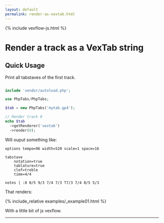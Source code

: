 ```yaml
---
layout: default
permalink: render-as-vextab.html
---
```


{% include vexflow-js.html %}

# Render a track as a VexTab string

## Quick Usage

Print all tabstaves of the first track.

```php

include 'vendor/autoload.php';

use PhpTabs/PhpTabs;

$tab = new PhpTabs('mytab.gp4');

// Render track 0
echo $tab
  ->getRenderer('vextab')
  ->render(0);

```

Will ouput something like:

```
options tempo=96 width=520 scale=1 space=16

tabstave
	notation=true
	tablature=true
	clef=treble
	time=4/4

notes | :8 0/5 9/3 7/4 7/3 T7/3 7/4 0/5 5/3

```

That renders:

{% include_relative examples/_example01.html %}

With a little bit of js vexflow.

------------------------------------------------------------------------

<script>

// render vextabExample01
vextab = VexTabDiv;
$(function() {
  VexTab = vextab.VexTab;
  Artist = vextab.Artist;
  Renderer = Vex.Flow.Renderer;
  Artist.DEBUG = false;
  VexTab.DEBUG = false;
  // Create VexFlow Renderer from canvas element with id #boo
  renderer = new Renderer($('#vextabExample01')[0], Renderer.Backends.SVG);
  // Initialize VexTab artist and parser.
  artist = new Artist(10, 10, 1024, {scale: 0.8});
  vextab = new VexTab(artist);
  function render() {
    try {
      vextab.reset();
      artist.reset();
      vextab.parse($("#vextabExample01Staves").val());
      artist.render(renderer);
      $(".editor-error").text("");
    } catch (e) {
      $(".editor-error").html(e.message.replace(/[\n]/g, '<br/>'));
    }
  }
  $("#vextabExample01Staves").keyup(_.throttle(render, 250));
  render();
});

</script>

